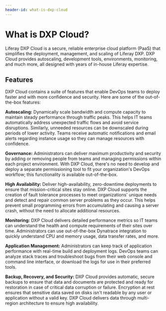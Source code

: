 ```yaml
---
header-id: what-is-dxp-cloud
---
```


# What is DXP Cloud?

Liferay DXP Cloud is a secure, reliable enterprise cloud platform (PaaS) that
simplifies the deployment, management, and scaling of Liferay DXP. DXP Cloud
provides autoscaling, development tools, environments, monitoring, and much
more, all designed with years of in-house Liferay expertise. 

## Features

DXP Cloud contains a suite of features that enable DevOps teams to deploy faster 
and with more confidence and security. Here are some of the out-of-the-box 
features: 

**Autoscaling:** Dynamically scale bandwidth and compute capacity to maintain 
steady performance through traffic peaks. This helps IT teams automatically 
address unexpected traffic flows and avoid service disruptions. Similarly, 
unneeded resources can be downscaled during periods of lower activity. Teams 
receive automatic notifications and email alerts regarding instance usage so 
they can manage resources with confidence. 

**Governance:** Administrators can deliver maximum productivity and security by 
adding or removing people from teams and managing permissions within each 
project environment. With DXP Cloud, there's no need to develop and deploy a 
separate permissioning tool to fit your organization's DevOps workflow; this 
functionality is available out-of-the-box. 

**High Availability:** Deliver high-availability, zero-downtime deployments to 
ensure that mission-critical sites stay online. DXP Cloud supports the creation 
of fault tolerance processes to meet organizations' unique needs and detect and 
repair common server problems as they occur. This helps prevent small 
programming errors from accumulating and causing a server crash, without the 
need to allocate additional resources. 

**Monitoring:** DXP Cloud delivers detailed performance metrics so IT teams can 
understand the health and compute requirements of their sites over time. 
Administrators can use out-of-the-box Dynatrace integration to quickly 
understand CPU and memory usage, data transfer rates, and more. 

**Application Management:** Administrators can keep track of application 
performance with real-time build and deployment logs. DevOps teams can analyze 
stack traces and troubleshoot bugs from their web console and command line 
interface, or download the logs for use in their preferred tools. 

**Backup, Recovery, and Security:** DXP Cloud provides automatic, secure backups 
to ensure that data and documents are protected and ready for restoration in 
case of critical data corruption or failure. Encryption at rest ensures that 
sensitive data saved on disks isn't readable by any user or application without 
a valid key. DXP Cloud delivers data through multi-region architecture to ensure 
high availability. 
